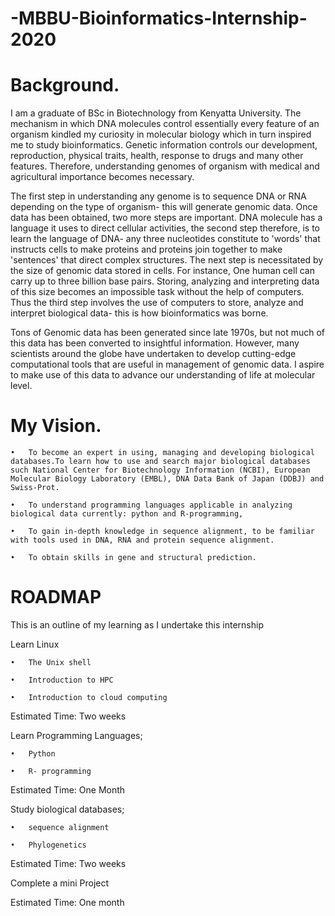 # -MBBU-Bioinformatics-Internship-2020


# Background.

I am a graduate of BSc in Biotechnology from Kenyatta University. The mechanism in which DNA molecules control essentially every feature of an organism kindled my curiosity in molecular biology which in turn inspired me to study bioinformatics. Genetic information controls our development, reproduction, physical traits, health, response to drugs and many other features. Therefore, understanding genomes of organism with medical and agricultural importance becomes necessary. 

The first step in understanding any genome is to sequence DNA or RNA depending on the type of organism- this will generate genomic data. Once data has been obtained, two more steps are important. DNA molecule has a language it uses to direct cellular activities, the second step therefore, is to learn the language of DNA- any three nucleotides constitute to 'words' that instructs cells to make proteins and proteins join together to make 'sentences' that direct complex structures. The next step is necessitated by the size of genomic data stored in cells. For instance, One human cell can carry up to three billion base pairs. Storing, analyzing and interpreting data of this size becomes an impossible task without the help of computers. Thus the third  step involves the use of computers to store, analyze and interpret biological data- this is how bioinformatics was borne. 

Tons of Genomic data has been generated since late 1970s, but not much of this data has been converted to insightful information. However, many scientists around the globe have undertaken to develop cutting-edge computational tools that are useful in management of genomic data. I aspire to make use of this data to advance our understanding of life at molecular level. 


# My Vision.

    •	To become an expert in using, managing and developing biological databases.To learn how to use and search major biological databases such National Center for Biotechnology Information (NCBI), European Molecular Biology Laboratory (EMBL), DNA Data Bank of Japan (DDBJ) and Swiss-Prot.

    •	To understand programming languages applicable in analyzing biological data currently: python and R-programming, 

    •	To gain in-depth knowledge in sequence alignment, to be familiar with tools used in DNA, RNA and protein sequence alignment.

    •	To obtain skills in gene and structural prediction.

# ROADMAP

This is an outline of my learning as I undertake this internship

Learn Linux

    •	The Unix shell

    •	Introduction to HPC

    •	Introduction to cloud computing

Estimated Time: Two weeks


Learn Programming Languages;

    •	Python

    •	R- programming

Estimated Time: One Month

Study biological databases;

    •	sequence alignment

    •	Phylogenetics

Estimated Time: Two weeks


Complete a mini Project

Estimated Time: One month

